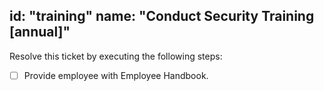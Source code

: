 id: "training"
name: "Conduct Security Training [annual]"
---

Resolve this ticket by executing the following steps:

- [ ] Provide employee with Employee Handbook.